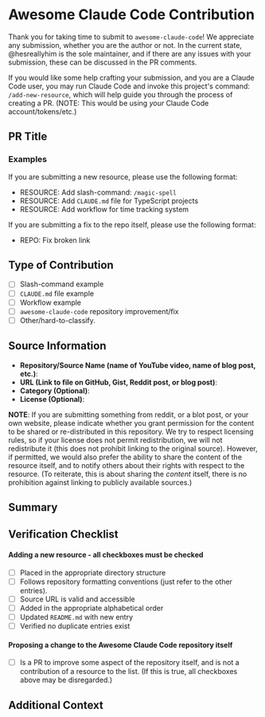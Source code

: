 # Awesome Claude Code Contribution

Thank you for taking time to submit to `awesome-claude-code`! We appreciate any submission, whether you are the author or not. In the current state, @hesreallyhim is the sole maintainer, and if there are any issues with your submission, these can be discussed in the PR comments.

If you would like some help crafting your submission, and you are a Claude Code user, you may run Claude Code and invoke this project's command: `/add-new-resource`, which will help guide you through the process of creating a PR. (NOTE: This would be using _your_ Claude Code account/tokens/etc.)

## PR Title

### Examples

If you are submitting a new resource, please use the following format:

- RESOURCE: Add slash-command: `/magic-spell`
- RESOURCE: Add `CLAUDE.md` file for TypeScript projects
- RESOURCE: Add workflow for time tracking system

If you are submitting a fix to the repo itself, please use the following format:

- REPO: Fix broken link

## Type of Contribution

<!-- Mark the type of contribution with an [x] -->

- [ ] Slash-command example
- [ ] `CLAUDE.md` file example
- [ ] Workflow example
- [ ] `awesome-claude-code` repository improvement/fix
- [ ] Other/hard-to-classify.

## Source Information

- **Repository/Source Name (name of YouTube video, name of blog post, etc.)**: <!-- e.g., "anthropic/claude" -->
- **URL (Link to file on GitHub, Gist, Reddit post, or blog post)**: <!-- Link to the original source -->
- **Category (Optional)**: <!-- e.g., AI/ML, Web Development, CLI Tools, or suggest a new category -->
- **License (Optional)**:

**NOTE**: If you are submitting something from reddit, or a blot post, or your own website, please indicate whether you grant permission for the content to be shared or re-distributed in this repository. We try to respect licensing rules, so if your license does not permit redistribution, we will not redistribute it (this does not prohibit linking to the original source). However, if permitted, we would also prefer the ability to share the content of the resource itself, and to notify others about their rights with respect to the resource. (To reiterate, this is about sharing the _content_ itself, there is no prohibition against linking to publicly available sources.)

## Summary

<!--
- Provide a brief summary of the code or example (1-2 sentences), and what makes it "awesome", or worthy of inclusion.
-->

## Verification Checklist

<!-- Mark completed items with an [x] -->

#### Adding a new resource - all checkboxes must be checked

- [ ] Placed in the appropriate directory structure
- [ ] Follows repository formatting conventions (just refer to the other entries).
- [ ] Source URL is valid and accessible
- [ ] Added in the appropriate alphabetical order
- [ ] Updated `README.md` with new entry
- [ ] Verified no duplicate entries exist

#### Proposing a change to the Awesome Claude Code repository itself

- [ ] Is a PR to improve some aspect of the repository itself, and is not a contribution of a resource to the list. (If this is true, all checkboxes above may be disregarded.)

## Additional Context

<!-- Any additional information that would help reviewers understand this contribution -->
